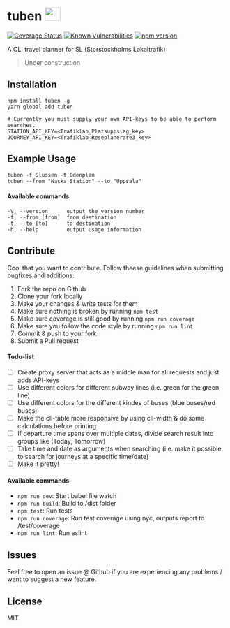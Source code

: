 # tuben <img src="https://upload.wikimedia.org/wikipedia/commons/thumb/a/aa/Storstockholms_Lokaltrafik_logo.svg/737px-Storstockholms_Lokaltrafik_logo.svg.png" width="36,85" height="30"> 
[![Coverage Status](https://coveralls.io/repos/github/ollelauribostrom/tuben/badge.svg?branch=master)](https://coveralls.io/github/ollelauribostrom/tuben?branch=master) [![Known Vulnerabilities](https://snyk.io/test/github/ollelauribostrom/tuben/badge.svg)](https://snyk.io/test/github/ollelauribostrom/tuben) [![npm version](https://badge.fury.io/js/tuben.svg)](https://badge.fury.io/js/tuben)

A CLI travel planner for SL (Storstockholms Lokaltrafik)

> Under construction

Installation
------------
`npm install tuben -g`   
`yarn global add tuben`

```
# Currently you must supply your own API-keys to be able to perform searches. 
STATION_API_KEY=<Trafiklab_Platsuppslag_key>
JOURNEY_API_KEY=<Trafiklab_Reseplanerare3_key>
```

Example Usage
-------------
`tuben -f Slussen -t Odenplan`   
`tuben --from "Nacka Station" --to "Uppsala"`

#### Available commands
    -V, --version      output the version number
    -f, --from [from]  from destination
    -t, --to [to]      to destination
    -h, --help         output usage information

Contribute
----------
Cool that you want to contribute. Follow theese guidelines when submitting bugfixes and additions:

1. Fork the repo on Github
2. Clone your fork locally
3. Make your changes & write tests for them
4. Make sure nothing is broken by running `npm test`
5. Make sure coverage is still good by running `npm run coverage`
6. Make sure you follow the code style by running `npm run lint`
7. Commit & push to your fork
8. Submit a Pull request

#### Todo-list
- [ ] Create proxy server that acts as a middle man for all requests and just adds API-keys
- [ ] Use different colors for different subway lines (i.e. green for the green line)
- [ ] Use different colors for the different kindes of buses (blue buses/red buses)
- [ ] Make the cli-table more responsive by using cli-width & do some calculations before printing
- [ ] If departure time spans over multiple dates, divide search result into groups like (Today, Tomorrow)
- [ ] Take time and date as arguments when searching (i.e. make it possible to search for journeys at a specific time/date)
- [ ] Make it pretty!

#### Available commands
- `npm run dev`: Start babel file watch
- `npm run build`: Build to /dist folder
- `npm test`: Run tests
- `npm run coverage`: Run test coverage using nyc, outputs report to /test/coverage
- `npm run lint`: Run eslint

Issues
------
Feel free to open an issue @ Github if you are experiencing any problems / want to suggest a new feature.

License
-------
MIT
